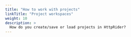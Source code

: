 ```yaml
---
title: "How to work with projects"
linkTitle: "Project workspaces"
weight: 10
description: >
  How do you create/save or load projects in HttpRider?
---
```

